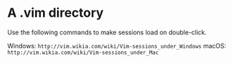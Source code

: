 # A .vim directory

Use the following commands to make sessions load on double-click.

Windows:
`http://vim.wikia.com/wiki/Vim-sessions_under_Windows`
macOS:
`http://vim.wikia.com/wiki/Vim-sessions_under_Mac`


